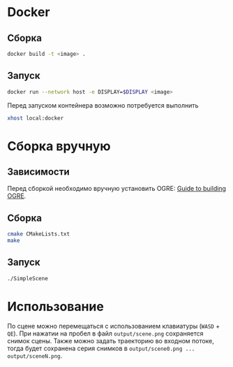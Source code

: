 # Docker

## Сборка 

```bash
docker build -t <image> .
```

## Запуск

```bash
docker run --network host -e DISPLAY=$DISPLAY <image>
```

Перед запуском контейнера возможно потребуется выполнить 
```bash
xhost local:docker
```

# Сборка вручную

## Зависимости

Перед сборкой необходимо вручную установить OGRE: [Guide to building OGRE](https://ogrecave.github.io/ogre/api/1.12/building-ogre.html).

## Сборка 

```bash
cmake CMakeLists.txt
make
```

## Запуск

```bash
./SimpleScene
```

# Использование

По сцене можно перемещаться с использованием клавиатуры (`WASD` + `QE`). При нажатии на пробел в файл `output/scene.png` сохраняется снимок сцены. Также можно задать траекторию во входном потоке, тогда будет сохранена серия снимков в `output/scene0.png ... output/sceneN.png`.
